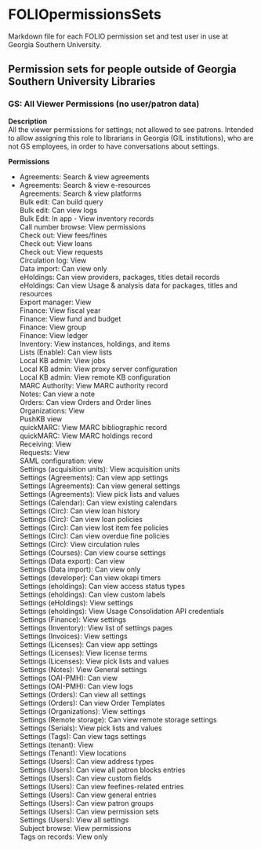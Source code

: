 # FOLIOpermissionsSets
Markdown file for each FOLIO permission set and test user in use at Georgia Southern University.

## Permission sets for people outside of Georgia Southern University Libraries

### GS:  All Viewer Permissions (no user/patron data)

**Description**  
All the viewer permissions for settings; not allowed to see patrons.  Intended to allow assigning this role to librarians in Georgia (GIL institutions), who are not GS employees, in order to have conversations about settings.

**Permissions**  
* Agreements: Search & view agreements
* Agreements: Search & view e-resources  
Agreements: Search & view platforms  
Bulk edit: Can build query  
Bulk edit: Can view logs  
Bulk Edit: In app - View inventory records  
Call number browse: View permissions  
Check out: View fees/fines  
Check out: View loans  
Check out: View requests  
Circulation log: View  
Data import: Can view only  
eHoldings: Can view providers, packages, titles detail records  
eHoldings: Can view Usage & analysis data for packages, titles and resources  
Export manager: View  
Finance: View fiscal year  
Finance: View fund and budget  
Finance: View group  
Finance: View ledger  
Inventory: View instances, holdings, and items  
Lists (Enable): Can view lists  
Local KB admin: View jobs  
Local KB admin: View proxy server configuration  
Local KB admin: View remote KB configuration  
MARC Authority: View MARC authority record  
Notes: Can view a note  
Orders: Can view Orders and Order lines  
Organizations: View  
PushKB view  
quickMARC: View MARC bibliographic record  
quickMARC: View MARC holdings record  
Receiving: View  
Requests: View  
SAML configuration: view  
Settings (acquisition units): View acquisition units  
Settings (Agreements): Can view app settings  
Settings (Agreements): Can view general settings  
Settings (Agreements): View pick lists and values  
Settings (Calendar): Can view existing calendars  
Settings (Circ): Can view loan history  
Settings (Circ): Can view loan policies  
Settings (Circ): Can view lost item fee policies  
Settings (Circ): Can view overdue fine policies  
Settings (Circ): View circulation rules  
Settings (Courses): Can view course settings  
Settings (Data export): Can view  
Settings (Data import): Can view only  
Settings (developer): Can view okapi timers  
Settings (eholdings): Can view access status types  
Settings (eholdings): Can view custom labels  
Settings (eHoldings): View settings  
Settings (eholdings): View Usage Consolidation API credentials  
Settings (Finance): View settings  
Settings (Inventory): View list of settings pages  
Settings (Invoices): View settings  
Settings (Licenses): Can view app settings  
Settings (Licenses): View license terms  
Settings (Licenses): View pick lists and values  
Settings (Notes): View General settings  
Settings (OAI-PMH): Can view  
Settings (OAI-PMH): Can view logs  
Settings (Orders): Can view all settings  
Settings (Orders): Can view Order Templates  
Settings (Organizations): View settings  
Settings (Remote storage): Can view remote storage settings  
Settings (Serials): View pick lists and values  
Settings (Tags): Can view tags settings  
Settings (tenant): View  
Settings (Tenant): View locations  
Settings (Users): Can view address types  
Settings (Users): Can view all patron blocks entries  
Settings (Users): Can view custom fields  
Settings (Users): Can view feefines-related entries  
Settings (Users): Can view general entries  
Settings (Users): Can view patron groups  
Settings (Users): Can view permission sets  
Settings (Users): View all settings  
Subject browse: View permissions  
Tags on records: View only  
